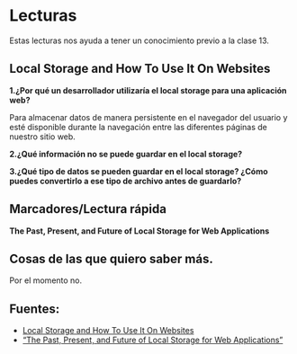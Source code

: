 # Lecturas

Estas lecturas nos ayuda a tener un conocimiento previo a la clase 13.

## Local Storage and How To Use It On Websites

**1.¿Por qué un desarrollador utilizaría el local storage para una aplicación web?**

Para almacenar datos de manera persistente en el navegador del usuario y esté disponible durante la navegación entre las diferentes páginas de nuestro sitio web.

**2.¿Qué información no se puede guardar en el local storage?**

**3.¿Qué tipo de datos se pueden guardar en el local storage? ¿Cómo puedes convertirlo a ese tipo de archivo antes de guardarlo?**

## Marcadores/Lectura rápida

**The Past, Present, and Future of Local Storage for Web Applications**

## Cosas de las que quiero saber más.

Por el momento no.

## Fuentes: 

+ [Local Storage and How To Use It On Websites](https://www.smashingmagazine.com/2010/10/local-storage-and-how-to-use-it/)
+ [“The Past, Present, and Future of Local Storage for Web Applications”](https://diveinto.html5doctor.com/storage.html)
